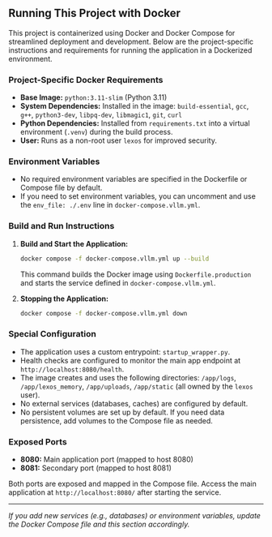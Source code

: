 ## Running This Project with Docker

This project is containerized using Docker and Docker Compose for streamlined deployment and development. Below are the project-specific instructions and requirements for running the application in a Dockerized environment.

### Project-Specific Docker Requirements
- **Base Image:** `python:3.11-slim` (Python 3.11)
- **System Dependencies:** Installed in the image: `build-essential`, `gcc`, `g++`, `python3-dev`, `libpq-dev`, `libmagic1`, `git`, `curl`
- **Python Dependencies:** Installed from `requirements.txt` into a virtual environment (`.venv`) during the build process.
- **User:** Runs as a non-root user `lexos` for improved security.

### Environment Variables
- No required environment variables are specified in the Dockerfile or Compose file by default.
- If you need to set environment variables, you can uncomment and use the `env_file: ./.env` line in `docker-compose.vllm.yml`.

### Build and Run Instructions
1. **Build and Start the Application:**
   ```sh
   docker compose -f docker-compose.vllm.yml up --build
   ```
   This command builds the Docker image using `Dockerfile.production` and starts the service defined in `docker-compose.vllm.yml`.

2. **Stopping the Application:**
   ```sh
   docker compose -f docker-compose.vllm.yml down
   ```

### Special Configuration
- The application uses a custom entrypoint: `startup_wrapper.py`.
- Health checks are configured to monitor the main app endpoint at `http://localhost:8080/health`.
- The image creates and uses the following directories: `/app/logs`, `/app/lexos_memory`, `/app/uploads`, `/app/static` (all owned by the `lexos` user).
- No external services (databases, caches) are configured by default.
- No persistent volumes are set up by default. If you need data persistence, add volumes to the Compose file as needed.

### Exposed Ports
- **8080:** Main application port (mapped to host 8080)
- **8081:** Secondary port (mapped to host 8081)

Both ports are exposed and mapped in the Compose file. Access the main application at `http://localhost:8080/` after starting the service.

---

_If you add new services (e.g., databases) or environment variables, update the Docker Compose file and this section accordingly._